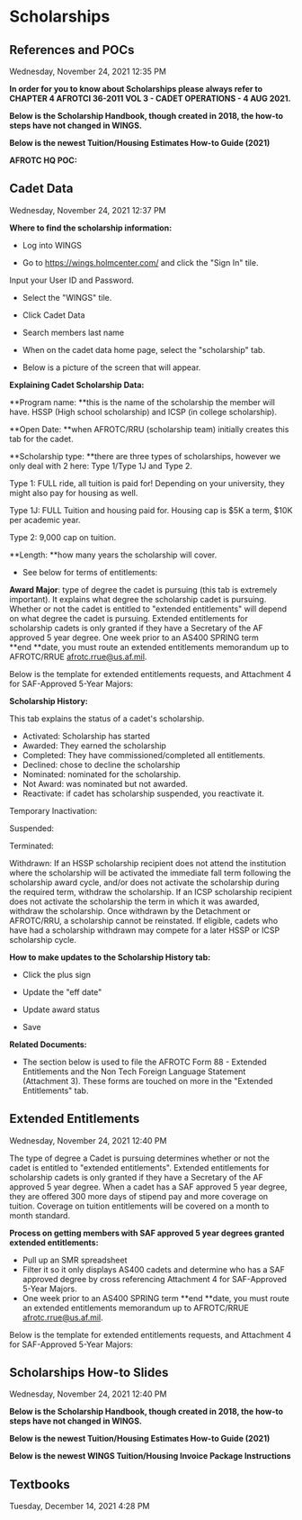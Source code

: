 # Scholarships  

## References and POCs
Wednesday, November 24, 2021	12:35 PM

**In order for you to know about Scholarships please always refer to CHAPTER 4 AFROTCI 36-2011 VOL 3 - CADET OPERATIONS - 4 AUG 2021.**

**Below is the Scholarship Handbook, though created in 2018, the how-to steps have not changed in WINGS.**

**Below is the newest Tuition/Housing Estimates How-to Guide (2021)**

**AFROTC HQ POC:**

## Cadet Data
Wednesday, November 24, 2021	12:37 PM

**Where to find the scholarship information:**

- Log into WINGS

- Go to https://wings.holmcenter.com/ and click the "Sign In" tile.

Input your User ID and Password.

- Select the "WINGS" tile.

- Click Cadet Data


- Search members last name
- When on the cadet data home page, select the "scholarship" tab.
	

- Below is a picture of the screen that will appear.

**Explaining Cadet Scholarship Data:**

**Program name: **this is the name of the scholarship the member will have. HSSP (High school scholarship) and ICSP (in college scholarship).

**Open Date: **when AFROTC/RRU (scholarship team) initially creates this tab for the cadet.

**Scholarship type: **there are three types of scholarships, however we only deal with 2 here: Type 1/Type 1J and Type 2.

Type 1: FULL ride, all tuition is paid for! Depending on your university, they might also pay for housing as well.

Type 1J: FULL Tuition and housing paid for. Housing cap is $5K a term, $10K per academic year.

Type 2: 9,000 cap on tuition.


**Length: **how many years the scholarship will cover.
- See below for terms of entitlements:

**Award Major**: type of degree the cadet is pursuing (this tab is extremely important). It explains what degree the scholarship cadet is pursuing. Whether or not the cadet is entitled to "extended entitlements" will depend on what degree the cadet is pursuing. Extended entitlements for scholarship cadets is only granted if they have a Secretary of the AF approved 5 year degree.
One week prior to an AS400 SPRING term **end **date, you must route an extended entitlements memorandum up to AFROTC/RRUE afrotc.rrue@us.af.mil.

Below is the template for extended entitlements requests, and Attachment 4 for SAF-Approved 5-Year Majors:

**Scholarship History:**

This tab explains the status of a cadet's scholarship.

- Activated: Scholarship has started
- Awarded: They earned the scholarship
- Completed: They have commissioned/completed all entitlements.
- Declined: chose to decline the scholarship
- Nominated: nominated for the scholarship.
- Not Award: was nominated but not awarded.
- Reactivate: if cadet has scholarship suspended, you reactivate it.

Temporary Inactivation:


Suspended:

Terminated:

Withdrawn: If an HSSP scholarship recipient does not attend the institution where the scholarship will be activated the immediate fall term following the scholarship award cycle, and/or does not activate the scholarship during the required term, withdraw the scholarship. If an ICSP scholarship recipient does not activate the scholarship the term in which it was awarded, withdraw the scholarship. Once withdrawn by the Detachment or AFROTC/RRU, a scholarship cannot be reinstated. If eligible, cadets who have had a scholarship withdrawn may compete for a later HSSP or ICSP scholarship cycle.

**How to make updates to the Scholarship History tab:**
- Click the plus sign
  
- Update the "eff date"

- Update award status
  
- Save

**Related Documents:**
- The section below is used to file the AFROTC Form 88 - Extended Entitlements and the Non Tech Foreign Language Statement (Attachment 3). These forms are touched on more in the "Extended Entitlements" tab.


## Extended Entitlements
Wednesday, November 24, 2021	12:40 PM

The type of degree a Cadet is pursuing determines whether or not the cadet is entitled to "extended entitlements". Extended entitlements for scholarship cadets is only granted if they have a Secretary of the AF approved 5 year degree. When a cadet has a SAF approved 5 year degree, they are offered 300 more days of stipend pay and more coverage on tuition. Coverage on tuition entitlements will be covered on a month to month standard.

**Process on getting members with SAF approved 5 year degrees granted extended entitlements:**
- Pull up an SMR spreadsheet
- Filter it so it only displays AS400 cadets and determine who has a SAF approved degree by cross referencing Attachment 4 for SAF-Approved 5-Year Majors.
- One week prior to an AS400 SPRING term **end **date, you must route an extended entitlements memorandum up to AFROTC/RRUE afrotc.rrue@us.af.mil.

Below is the template for extended entitlements requests, and Attachment 4 for SAF-Approved 5-Year Majors:


## Scholarships How-to Slides
Wednesday, November 24, 2021	12:40 PM

**Below is the Scholarship Handbook, though created in 2018, the how-to steps have not changed in WINGS.**

**Below is the newest Tuition/Housing Estimates How-to Guide (2021)**

**Below is the newest WINGS Tuition/Housing Invoice Package Instructions**

## Textbooks
Tuesday, December 14, 2021	4:28 PM